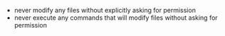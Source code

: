 - never modify any files without explicitly asking for permission
- never execute any commands that will modify files without asking for permission
